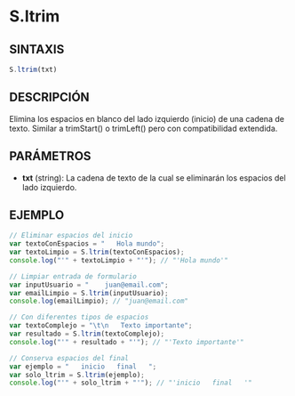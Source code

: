 # S.ltrim

## SINTAXIS
```javascript
S.ltrim(txt)
```

## DESCRIPCIÓN
Elimina los espacios en blanco del lado izquierdo (inicio) de una cadena de texto. Similar a trimStart() o trimLeft() pero con compatibilidad extendida.

## PARÁMETROS
- **txt** (string): La cadena de texto de la cual se eliminarán los espacios del lado izquierdo.

## EJEMPLO
```javascript
// Eliminar espacios del inicio
var textoConEspacios = "   Hola mundo";
var textoLimpio = S.ltrim(textoConEspacios);
console.log("'" + textoLimpio + "'"); // "'Hola mundo'"

// Limpiar entrada de formulario
var inputUsuario = "    juan@email.com";
var emailLimpio = S.ltrim(inputUsuario);
console.log(emailLimpio); // "juan@email.com"

// Con diferentes tipos de espacios
var textoComplejo = "\t\n   Texto importante";
var resultado = S.ltrim(textoComplejo);
console.log("'" + resultado + "'"); // "'Texto importante'"

// Conserva espacios del final
var ejemplo = "   inicio   final   ";
var solo_ltrim = S.ltrim(ejemplo);
console.log("'" + solo_ltrim + "'"); // "'inicio   final   '"
```